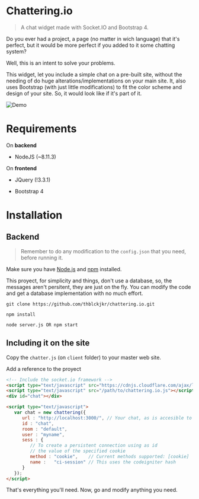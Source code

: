 # Chattering.io

> A chat widget made with Socket.IO and Bootstrap 4.

Do you ever had a project, a page (no matter in wich language) that it's perfect, but it would be more perfect if you added to it some chatting system?

Well, this is an intent to solve your problems.

This widget, let you include a simple chat on a pre-built site, without the needing of do huge alterations/implementations on your main site. It, also uses Bootstrap (with just little modifications) to fit the color scheme and design of your site. So, it would look like if it's part of it.

![Demo](images/demo.gif)

# Requirements

On **backend**

- NodeJS (~8.11.3)

On **frontend**

- JQuery (!3.3.1)

- Bootstrap 4

# Installation

## Backend

> Remember to do any modification to the `config.json` that you need, before running it.

Make sure you have [Node.js](https://nodejs.org/) and [npm](https://www.npmjs.com/) installed.

This proyect, for simplicity and things, don't use a database, so, the messages aren't persitent, they are just on the fly. You can modify the code and get a database implementation with no much effort.

```
git clone https://github.com/thblckjkr/chattering.io.git

npm install

node server.js OR npm start
```

## Including it on the site

Copy the `chatter.js` (on `client` folder) to your master web site.

Add a reference to the proyect

```html
<!-- Include the socket.io framework -->
<script type="text/javascript" src="https://cdnjs.cloudflare.com/ajax/libs/socket.io/2.2.0/socket.io.slim.js"></script>
<script type="text/javascript" src="/path/to/chattering.io.js"></script>
<div id="chat"></div>

<script type="text/javascript">
   var chat = new chattering({
      url : "http://localhost:3000/", // Your chat, as is accesible to the navigator
      id : "chat",
      room : "default",
      user : "myname",
      sess : {
         // To create a persistent connection using as id
         // the value of the specified cookie
         method : "cookie",    // Current methods supported: [cookie]
         name :   "ci-session" // This uses the codeigniter hash
      }
   });
</script>
```

That's everything you'll need. Now, go and modify anything you need.